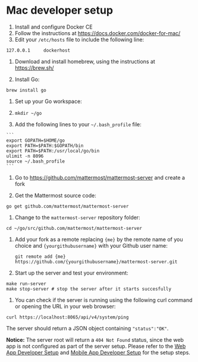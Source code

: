 # Mac developer setup

1. Install and configure Docker CE
  1. Follow the instructions at <https://docs.docker.com/docker-for-mac/>
  1. Edit your `/etc/hosts` file to include the following line:

  ```
  127.0.0.1     dockerhost
  ```
1. Download and install homebrew, using the instructions at <https://brew.sh/>

1. Install Go:

  ```
  brew install go
  ```
1. Set up your Go workspace:

  1. `mkdir ~/go`
  2. Add the following lines to your `~/.bash_profile` file:

    ```
    export GOPATH=$HOME/go
    export PATH=$PATH:$GOPATH/bin
    export PATH=$PATH:/usr/local/go/bin
    ulimit -n 8096
    source ~/.bash_profile
    ```

1. Go to <https://github.com/mattermost/mattermost-server> and create a fork

1. Get the Mattermost source code:

  ```
  go get github.com/mattermost/mattermost-server
  ```
  
1. Change to the `mattermost-server` repository folder:

  ```
  cd ~/go/src/github.com/mattermost/mattermost-server
  ```
  
1. Add your fork as a remote replacing `{me}` by the remote name of you choice and `{yourgithubusername}` with your Github user name:

   ```
   git remote add {me} https://github.com/{yourgithubusername}/mattermost-server.git
   ```

1. Start up the server and test your environment:

```
make run-server
make stop-server # stop the server after it starts succesfully
```

1. You can check if the server is running using the following curl command or opening the URL in your web browser:

  ```
  curl https://localhost:8065/api/v4/system/ping
  ```
  
The server should return a JSON object containing `"status":"OK"`.

**Notice:** The server root will return a `404 Not Found` status, since the web app is not configured as part of the server setup. Please refer to the [Web App Developer Setup](https://developers.mattermost.com/contribute/webapp/developer-setup/) and [Mobile App Developer Setup](https://developers.mattermost.com/contribute/mobile/developer-setup/) for the setup steps.
